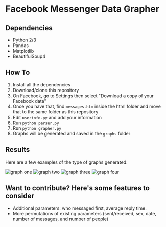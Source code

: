 # Facebook Messenger Data Grapher

## Dependencies
* Python 2/3
* Pandas
* Matplotlib
* BeautifulSoup4

## How To
1. Install all the dependencies
2. Download/clone this repository
3. On Facebook, go to Settings then select "Download a copy of your Facebook data"
4. Once you have that, find `messages.htm` inside the html folder and move that to the same folder as this repository
5. Edit `userinfo.py` and add your information
6. Run `python parser.py`
7. Run `python grapher.py`
8. Graphs will be generated and saved in the `graphs` folder

## Results
Here are a few examples of the type of graphs generated:

![graph one](http://rohanp.xyz/images/cumulative3.png)
![graph two](http://rohanp.xyz/images/number_messaged_by_day3.png)
![graph three](http://rohanp.xyz/images/messaging_by_sex3.png)
![graph four](http://rohanp.xyz/images/total_sent_received3.png)

## Want to contribute? Here's some features to consider
* Additional parameters: who messaged first, average reply time.
* More permutations of existing parameters (sent/received, sex, date, number of messages, and number of people)

